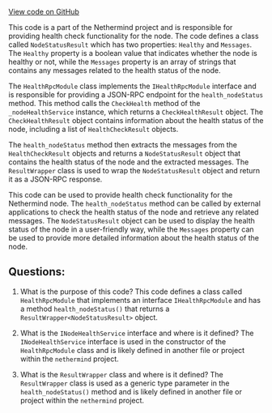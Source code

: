 [View code on GitHub](https://github.com/nethermindeth/nethermind/Nethermind.HealthChecks/HealthRpcModule.cs)

This code is a part of the Nethermind project and is responsible for providing health check functionality for the node. The code defines a class called `NodeStatusResult` which has two properties: `Healthy` and `Messages`. The `Healthy` property is a boolean value that indicates whether the node is healthy or not, while the `Messages` property is an array of strings that contains any messages related to the health status of the node.

The `HealthRpcModule` class implements the `IHealthRpcModule` interface and is responsible for providing a JSON-RPC endpoint for the `health_nodeStatus` method. This method calls the `CheckHealth` method of the `_nodeHealthService` instance, which returns a `CheckHealthResult` object. The `CheckHealthResult` object contains information about the health status of the node, including a list of `HealthCheckResult` objects.

The `health_nodeStatus` method then extracts the messages from the `HealthCheckResult` objects and returns a `NodeStatusResult` object that contains the health status of the node and the extracted messages. The `ResultWrapper` class is used to wrap the `NodeStatusResult` object and return it as a JSON-RPC response.

This code can be used to provide health check functionality for the Nethermind node. The `health_nodeStatus` method can be called by external applications to check the health status of the node and retrieve any related messages. The `NodeStatusResult` object can be used to display the health status of the node in a user-friendly way, while the `Messages` property can be used to provide more detailed information about the health status of the node.
## Questions: 
 1. What is the purpose of this code?
   This code defines a class called `HealthRpcModule` that implements an interface `IHealthRpcModule` and has a method `health_nodeStatus()` that returns a `ResultWrapper<NodeStatusResult>` object.

2. What is the `INodeHealthService` interface and where is it defined?
   The `INodeHealthService` interface is used in the constructor of the `HealthRpcModule` class and is likely defined in another file or project within the `nethermind` project.

3. What is the `ResultWrapper` class and where is it defined?
   The `ResultWrapper` class is used as a generic type parameter in the `health_nodeStatus()` method and is likely defined in another file or project within the `nethermind` project.